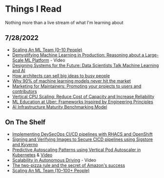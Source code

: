 # Things I Read

Nothing more than a live stream of what I'm learning about

## 7/28/2022

* [Scaling An ML Team (0–10 People)](https://medium.com/aquarium-learning/scaling-an-ml-team-0-10-people-ae024f3a89f3)
* [Demystifying Machine Learning in Production: Reasoning about a Large-Scale ML Platform](https://www.usenix.org/conference/srecon21/presentation/mcglohon) - Video
* [Designing Systems for the Future: Data Scientists Talk Machine Learning and AI](https://www.builtinchicago.org/2022/06/22/data-scientists-machine-learning-artificial-intelligence?utm_source=insider_spotlight&utm_medium=social_media&utm_campaign=quantumblack&cid=other-soc-lkn-mka-mka-oth---&sid=7285967728&linkId=173989389)
* [How architects can sell big ideas to busy people](https://www.redhat.com/architect/sell-big-architect-ideas)
* [Why 90% of machine learning models never hit the market](https://thenextweb.com/news/why-most-machine-learning-models-never-hit-market-syndication)
* [Marketing for Maintainers: Promoting your projects to users and contributors](https://www.linkedin.com/pulse/marketing-maintainers-promoting-your-projects-users-contributors-/)
* [Vertical CPU Scaling: Reduce Cost of Capacity and Increase Reliability](https://eng.uber.com/vertical-cpu-scaling/)
* [ML Education at Uber: Frameworks Inspired by Engineering Principles](https://eng.uber.com/ml-education-at-uber/)
* [AI Infrastructure Maturity Benchmarking Model](https://pages.run.ai/hubfs/PDFs/AI-Infrastructure-Maturity-Benchmarking-Model.pdf)

## On The Shelf

* [Implementing DevSecOps CI/CD pipelines with RHACS and OpenShift](https://rcarrata.com/openshift/devsecops-1/)
* [Signing and Verifying Images to Secure CICD pipelines using Sigstore and Kyverno](https://rcarrata.com/kubernetes/sign-images-1/)
* [Predictive Autoscaling Patterns using Vertical Pod Autoscaler in Kubernetes](https://rcarrata.com/kubernetes/predictive-autoscaling-patterns-with-vpa/) & [Video](https://www.youtube.com/watch?v=znnHnERjnGs)
* [Scalability in Autonomous Driving](https://www.youtube.com/watch?v=g2R2T631x7k) - Video
* [The two-pizza rule and the secret of Amazon's success](https://www.theguardian.com/technology/2018/apr/24/the-two-pizza-rule-and-the-secret-of-amazons-success)
* [Scaling An ML Team (10–100+ People)](https://medium.com/aquarium-learning/scaling-an-ml-team-10-100-86a6b6ad9493)
